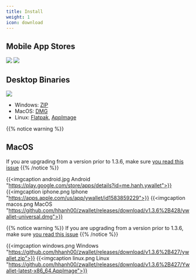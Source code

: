 ```yaml
---
title: Install
weight: 1
icon: download
---
```


## Mobile App Stores

<a href="https://play.google.com/store/apps/details?id=me.hanh.ywallet"><img class="download-badge" src="../google-store-badge.svg"></a>
<a href="https://apps.apple.com/us/app/ywallet/id1583859229"><img class="download-badge" src="../apple-store-badge.svg"></a>

## Desktop Binaries
<a href="https://www.microsoft.com/en-us/p/ywallet/9pjz924hs2s6"><img class="download-badge" src="../microsoft-store-badge.svg"></a>
- Windows: [ZIP](https://github.com/hhanh00/zwallet/releases/download/v1.3.6%2B427/ywallet.zip)
- MacOS: [DMG](https://github.com/hhanh00/zwallet/releases/download/v1.3.6%2B428/ywallet-universal.dmg)
- Linux: [Flatpak](https://github.com/hhanh00/zwallet/releases/download/v1.3.6%2B427/ywallet.flatpak),
[AppImage](https://github.com/hhanh00/zwallet/releases/download/v1.3.6%2B427/Ywallet-latest-x86_64.AppImage)

{{% notice warning %}}
## MacOS
If you are upgrading from a version prior to 1.3.6, make sure [you read this issue](https://github.com/hhanh00/zwallet/issues/72)
{{% /notice %}}

{{<imgcaption android.jpg Android "https://play.google.com/store/apps/details?id=me.hanh.ywallet">}}
{{<imgcaption iphone.png Iphone "https://apps.apple.com/us/app/ywallet/id1583859229">}}
{{<imgcaption macos.png MacOS "https://github.com/hhanh00/zwallet/releases/download/v1.3.6%2B428/ywallet-universal.dmg">}}

{{% notice warning %}}
If you are upgrading from a version prior to 1.3.6, make sure [you read this issue](https://github.com/hhanh00/zwallet/issues/72)
{{% /notice %}}

{{<imgcaption windows.png Windows "https://github.com/hhanh00/zwallet/releases/download/v1.3.6%2B427/ywallet.zip">}}
{{<imgcaption linux.png Linux "https://github.com/hhanh00/zwallet/releases/download/v1.3.6%2B427/Ywallet-latest-x86_64.AppImage">}}

